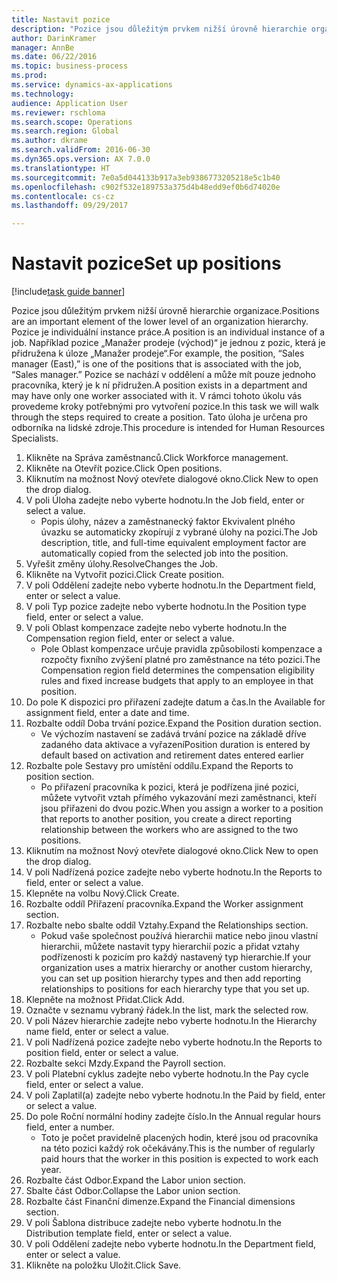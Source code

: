 ```yaml
--- 
title: Nastavit pozice
description: "Pozice jsou důležitým prvkem nižší úrovně hierarchie organizace."
author: DarinKramer
manager: AnnBe
ms.date: 06/22/2016
ms.topic: business-process
ms.prod: 
ms.service: dynamics-ax-applications
ms.technology: 
audience: Application User
ms.reviewer: rschloma
ms.search.scope: Operations
ms.search.region: Global
ms.author: dkrame
ms.search.validFrom: 2016-06-30
ms.dyn365.ops.version: AX 7.0.0
ms.translationtype: HT
ms.sourcegitcommit: 7e0a5d044133b917a3eb9386773205218e5c1b40
ms.openlocfilehash: c902f532e189753a375d4b48edd9ef0b6d74020e
ms.contentlocale: cs-cz
ms.lasthandoff: 09/29/2017

---
```

# <a name="set-up-positions"></a><span data-ttu-id="41595-103">Nastavit pozice</span><span class="sxs-lookup"><span data-stu-id="41595-103">Set up positions</span></span>

[!include[task guide banner](../../includes/task-guide-banner.md)]

<span data-ttu-id="41595-104">Pozice jsou důležitým prvkem nižší úrovně hierarchie organizace.</span><span class="sxs-lookup"><span data-stu-id="41595-104">Positions are an important element of the lower level of an organization hierarchy.</span></span> <span data-ttu-id="41595-105">Pozice je individuální instance práce.</span><span class="sxs-lookup"><span data-stu-id="41595-105">A position is an individual instance of a job.</span></span> <span data-ttu-id="41595-106">Například pozice „Manažer prodeje (východ)“ je jednou z pozic, která je přidružena k úloze „Manažer prodeje“.</span><span class="sxs-lookup"><span data-stu-id="41595-106">For example, the position, “Sales manager (East),” is one of the positions that is associated with the job, “Sales manager.”</span></span> <span data-ttu-id="41595-107">Pozice se nachází v oddělení a může mít pouze jednoho pracovníka, který je k ní přidružen.</span><span class="sxs-lookup"><span data-stu-id="41595-107">A position exists in a department and may have only one worker associated with it.</span></span> <span data-ttu-id="41595-108">V rámci tohoto úkolu vás provedeme kroky potřebnými pro vytvoření pozice.</span><span class="sxs-lookup"><span data-stu-id="41595-108">In this task we will walk through the steps required to create a position.</span></span> <span data-ttu-id="41595-109">Tato úloha je určena pro odborníka na lidské zdroje.</span><span class="sxs-lookup"><span data-stu-id="41595-109">This procedure is intended for Human Resources Specialists.</span></span>

1. <span data-ttu-id="41595-110">Klikněte na Správa zaměstnanců.</span><span class="sxs-lookup"><span data-stu-id="41595-110">Click Workforce management.</span></span>
2. <span data-ttu-id="41595-111">Klikněte na Otevřít pozice.</span><span class="sxs-lookup"><span data-stu-id="41595-111">Click Open positions.</span></span>
3. <span data-ttu-id="41595-112">Kliknutím na možnost Nový otevřete dialogové okno.</span><span class="sxs-lookup"><span data-stu-id="41595-112">Click New to open the drop dialog.</span></span>
4. <span data-ttu-id="41595-113">V poli Úloha zadejte nebo vyberte hodnotu.</span><span class="sxs-lookup"><span data-stu-id="41595-113">In the Job field, enter or select a value.</span></span>
    * <span data-ttu-id="41595-114">Popis úlohy, název a zaměstnanecký faktor Ekvivalent plného úvazku se automaticky zkopírují z vybrané úlohy na pozici.</span><span class="sxs-lookup"><span data-stu-id="41595-114">The Job description, title, and full-time equivalent employment factor are automatically copied from the selected job into the position.</span></span>  
5. <span data-ttu-id="41595-115">Vyřešit změny úlohy.</span><span class="sxs-lookup"><span data-stu-id="41595-115">ResolveChanges the Job.</span></span>
6. <span data-ttu-id="41595-116">Klikněte na Vytvořit pozici.</span><span class="sxs-lookup"><span data-stu-id="41595-116">Click Create position.</span></span>
7. <span data-ttu-id="41595-117">V poli Oddělení zadejte nebo vyberte hodnotu.</span><span class="sxs-lookup"><span data-stu-id="41595-117">In the Department field, enter or select a value.</span></span>
8. <span data-ttu-id="41595-118">V poli Typ pozice zadejte nebo vyberte hodnotu.</span><span class="sxs-lookup"><span data-stu-id="41595-118">In the Position type field, enter or select a value.</span></span>
9. <span data-ttu-id="41595-119">V poli Oblast kompenzace zadejte nebo vyberte hodnotu.</span><span class="sxs-lookup"><span data-stu-id="41595-119">In the Compensation region field, enter or select a value.</span></span>
    * <span data-ttu-id="41595-120">Pole Oblast kompenzace určuje pravidla způsobilosti kompenzace a rozpočty fixního zvýšení platné pro zaměstnance na této pozici.</span><span class="sxs-lookup"><span data-stu-id="41595-120">The Compensation region field determines the compensation eligibility rules and fixed increase budgets that apply to an employee in that position.</span></span>  
10. <span data-ttu-id="41595-121">Do pole K dispozici pro přiřazení zadejte datum a čas.</span><span class="sxs-lookup"><span data-stu-id="41595-121">In the Available for assignment field, enter a date and time.</span></span>
11. <span data-ttu-id="41595-122">Rozbalte oddíl Doba trvání pozice.</span><span class="sxs-lookup"><span data-stu-id="41595-122">Expand the Position duration section.</span></span>
    * <span data-ttu-id="41595-123">Ve výchozím nastavení se zadává trvání pozice na základě dříve zadaného data aktivace a vyřazení</span><span class="sxs-lookup"><span data-stu-id="41595-123">Position duration is entered by default based on activation and retirement dates entered earlier</span></span>  
12. <span data-ttu-id="41595-124">Rozbalte pole Sestavy pro umístění oddílu.</span><span class="sxs-lookup"><span data-stu-id="41595-124">Expand the Reports to position section.</span></span>
    * <span data-ttu-id="41595-125">Po přiřazení pracovníka k pozici, která je podřízena jiné pozici, můžete vytvořit vztah přímého vykazování mezi zaměstnanci, kteří jsou přiřazeni do dvou pozic.</span><span class="sxs-lookup"><span data-stu-id="41595-125">When you assign a worker to a position that reports to another position, you create a direct reporting relationship between the workers who are assigned to the two positions.</span></span>  
13. <span data-ttu-id="41595-126">Kliknutím na možnost Nový otevřete dialogové okno.</span><span class="sxs-lookup"><span data-stu-id="41595-126">Click New to open the drop dialog.</span></span>
14. <span data-ttu-id="41595-127">V poli Nadřízená pozice zadejte nebo vyberte hodnotu.</span><span class="sxs-lookup"><span data-stu-id="41595-127">In the Reports to field, enter or select a value.</span></span>
15. <span data-ttu-id="41595-128">Klepněte na volbu Nový.</span><span class="sxs-lookup"><span data-stu-id="41595-128">Click Create.</span></span>
16. <span data-ttu-id="41595-129">Rozbalte oddíl Přiřazení pracovníka.</span><span class="sxs-lookup"><span data-stu-id="41595-129">Expand the Worker assignment section.</span></span>
17. <span data-ttu-id="41595-130">Rozbalte nebo sbalte oddíl Vztahy.</span><span class="sxs-lookup"><span data-stu-id="41595-130">Expand the Relationships section.</span></span>
    * <span data-ttu-id="41595-131">Pokud vaše společnost používá hierarchii matice nebo jinou vlastní hierarchii, můžete nastavit typy hierarchií pozic a přidat vztahy podřízenosti k pozicím pro každý nastavený typ hierarchie.</span><span class="sxs-lookup"><span data-stu-id="41595-131">If your organization uses a matrix hierarchy or another custom hierarchy, you can set up position hierarchy types and then add reporting relationships to positions for each hierarchy type that you set up.</span></span>  
18. <span data-ttu-id="41595-132">Klepněte na možnost Přidat.</span><span class="sxs-lookup"><span data-stu-id="41595-132">Click Add.</span></span>
19. <span data-ttu-id="41595-133">Označte v seznamu vybraný řádek.</span><span class="sxs-lookup"><span data-stu-id="41595-133">In the list, mark the selected row.</span></span>
20. <span data-ttu-id="41595-134">V poli Název hierarchie zadejte nebo vyberte hodnotu.</span><span class="sxs-lookup"><span data-stu-id="41595-134">In the Hierarchy name field, enter or select a value.</span></span>
21. <span data-ttu-id="41595-135">V poli Nadřízená pozice zadejte nebo vyberte hodnotu.</span><span class="sxs-lookup"><span data-stu-id="41595-135">In the Reports to position field, enter or select a value.</span></span>
22. <span data-ttu-id="41595-136">Rozbalte sekci Mzdy.</span><span class="sxs-lookup"><span data-stu-id="41595-136">Expand the Payroll section.</span></span>
23. <span data-ttu-id="41595-137">V poli Platební cyklus zadejte nebo vyberte hodnotu.</span><span class="sxs-lookup"><span data-stu-id="41595-137">In the Pay cycle field, enter or select a value.</span></span>
24. <span data-ttu-id="41595-138">V poli Zaplatil(a) zadejte nebo vyberte hodnotu.</span><span class="sxs-lookup"><span data-stu-id="41595-138">In the Paid by field, enter or select a value.</span></span>
25. <span data-ttu-id="41595-139">Do pole Roční normální hodiny zadejte číslo.</span><span class="sxs-lookup"><span data-stu-id="41595-139">In the Annual regular hours field, enter a number.</span></span>
    * <span data-ttu-id="41595-140">Toto je počet pravidelně placených hodin, které jsou od pracovníka na této pozici každý rok očekávány.</span><span class="sxs-lookup"><span data-stu-id="41595-140">This is the number of regularly paid hours that the worker in this position is expected to work each year.</span></span>  
26. <span data-ttu-id="41595-141">Rozbalte část Odbor.</span><span class="sxs-lookup"><span data-stu-id="41595-141">Expand the Labor union section.</span></span>
27. <span data-ttu-id="41595-142">Sbalte část Odbor.</span><span class="sxs-lookup"><span data-stu-id="41595-142">Collapse the Labor union section.</span></span>
28. <span data-ttu-id="41595-143">Rozbalte část Finanční dimenze.</span><span class="sxs-lookup"><span data-stu-id="41595-143">Expand the Financial dimensions section.</span></span>
29. <span data-ttu-id="41595-144">V poli Šablona distribuce zadejte nebo vyberte hodnotu.</span><span class="sxs-lookup"><span data-stu-id="41595-144">In the Distribution template field, enter or select a value.</span></span>
30. <span data-ttu-id="41595-145">V poli Oddělení zadejte nebo vyberte hodnotu.</span><span class="sxs-lookup"><span data-stu-id="41595-145">In the Department field, enter or select a value.</span></span>
31. <span data-ttu-id="41595-146">Klikněte na položku Uložit.</span><span class="sxs-lookup"><span data-stu-id="41595-146">Click Save.</span></span>


